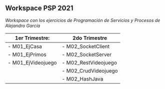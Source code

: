 ## Workspace PSP 2021

*Workspace con los ejercicios de Programación de Servicios y Procesos de Alejandro García*

| 1er Trimestre: | 2do Trimestre |
| -------------- | ------------- |
| - M01_EjCasa | - M02_SocketClient |
| - M01_EjPrimos | - M02_SocketServer |
| - M01_EjVideojuego | - M02_RestVideojuego |
| | - M02_CrudVideojuego |
| | - M02_HashJava |


